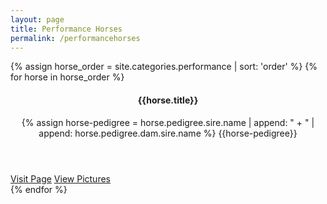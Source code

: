 ```yaml
---
layout: page
title: Performance Horses
permalink: /performancehorses
---
```

<div class="container p-3">
  <div class="row justify-content-center">
    <!-- for loop -->
    {% assign horse_order = site.categories.performance | sort: 'order' %}
    {% for horse in horse_order %}
    <!-- Card Container -->
    <div class="col-12 col-md-6 col-lg-4 col-xl-3 py-2 mx-auto ">
      <div class="card d-block mx-auto" style="border: 0;">
        <header class="card-personal-header" style="background: url('{{site.baseurl}}{{horse.card-img}}');">
          <h4 class="card-personal-name">{{horse.title}}</h4>
          <p class="card-personal-description">
            {% assign horse-pedigree = horse.pedigree.sire.name | append: " + " | append: horse.pedigree.dam.sire.name %}
            {{horse-pedigree}}      
          </p>
        </header>
        <section class="card-personal-info">
          <a href="{{site.baseurl}}{{horse.url}}">Visit Page</a>
          <a href="{{site.baseurl}}{{horse.url}}#pictures">View Pictures</a>
        </section>
      </div>
    </div>
    <!-- Card Container -->
    {% endfor %}
    <!-- End for loop -->
  </div>
</div>